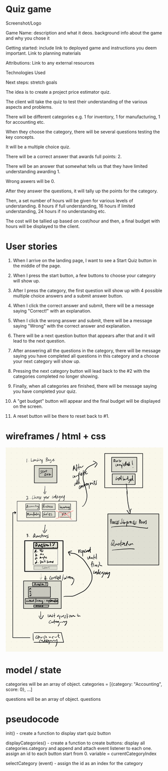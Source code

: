 # Quiz game

Screenshot/Logo

Game Name: description and what it deos. background info about the game and why you chose it 

Getting started: include link to deployed game and instructions you deem important. Link to planning materials 

Attributions: Link to any external resources

Technologies Used

Next steps: stretch goals 



The idea is to create a project price estimator quiz.

The client will take the quiz to test their understanding of the various aspects and problems.

There will be different categories e.g. 1 for inventory, 1 for manufacturing, 1 for accounting etc.

When they choose the category, there will be several questions testing the key concepts.

It will be a multiple choice quiz.

There will be a correct answer that awards full points: 2.

There will be an answer that somewhat tells us that they have limited understanding awarding 1.

Wrong aswers will be 0.

After they answer the questions, it will tally up the points for the category.

Then, a set number of hours will be given for various levels of understanding. 8 hours if full understanding, 16 hours if limited understanding, 24 hours if no understandng etc. 

The cost will be tallied up based on cost/hour and then, a final budget with hours will be displayed to the client. 

# User stories 

1. When I arrive on the landing page, I want to see a Start Quiz button in the middle of the page.

2. When I press the start button, a few buttons to choose your category will show up.

3. After I press the category, the first question will show up with 4 possible multiple choice answers and a submit answer button. 

4. When I click the correct answer and submit, there will be a message saying "Correct!" with an explanation. 

5. When I click the wrong answer and submit, there will be a message saying "Wrong" with the correct answer and explanation. 

6. There will be a next question button that appears after that and it will lead to the next question. 

7. After answering all the questions in the category, there will be message saying you have completed all questions in this category and a choose your next category will show up.

8. Pressing the next category button will lead back to the #2 with the categories completed no longer showing. 

9. Finally, when all categories are finished, there will be message saying you have completed your quiz.

10. A "get budget" button will appear and the final budget will be displayed on the screen.

11. A reset button will be there to reset back to #1. 


# wireframes / html + css

![wireframe](assets/Wireframe.jpg)

# model / state

categories will be an array of object. 
categories = [{category: "Accounting", score: 0}, ...]

questions will be an array of object. 
questions 

# pseudocode

init() - create a function to display start quiz button 

displayCategories() - create a function to create buttons: display all categories.category and append and attach event listener to each one. assign an id to each button start from 0. variable = currentCategoryIndex

selectCategory (event) - assign the id as an index for the category


